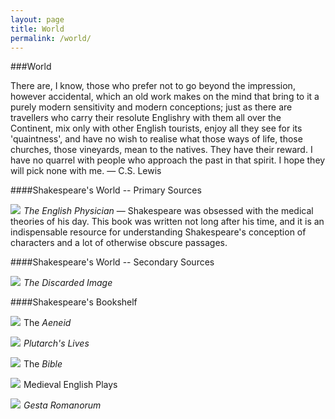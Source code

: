 ```yaml
---
layout: page
title: World
permalink: /world/
---
```


###World


There are, I know, those who prefer not to go beyond the impression, however accidental, which an old work makes on the mind that bring to it a purely modern sensitivity and modern conceptions; just as there are travellers who carry their resolute Englishry with them all over the Continent, mix only with other English tourists, enjoy all they see for its 'quaintness', and have no wish to realise what those ways of life, those churches, those vineyards, mean to the natives. They have their reward. I have no quarrel with people who approach the past in that spirit. I hope they will pick none with me. — C.S. Lewis




####Shakespeare's World -- Primary Sources

<a href="http://www.amazon.com/gp/product/0817315586/ref=as_li_tl?ie=UTF8&camp=1789&creative=9325&creativeASIN=0817315586&linkCode=as2&tag=thilitwor-20&linkId=DXUSJSKJ7PIYCASB"><img border="0" src="http://ws-na.amazon-adsystem.com/widgets/q?_encoding=UTF8&ASIN=0817315586&Format=_SL110_&ID=AsinImage&MarketPlace=US&ServiceVersion=20070822&WS=1&tag=thilitwor-20" ></a><img src="http://ir-na.amazon-adsystem.com/e/ir?t=thilitwor-20&l=as2&o=1&a=0817315586" width="1" height="1" border="0" alt="" style="border:none !important; margin:0px !important;" />  *The English Physician* — Shakespeare was obsessed with the medical theories of his day. This book was written not long after his time, and it is an indispensable resource for understanding Shakespeare's conception of characters and a lot of otherwise obscure passages. 



####Shakespeare's World -- Secondary Sources

<a href="http://www.amazon.com/gp/product/1107604702/ref=as_li_tl?ie=UTF8&camp=1789&creative=9325&creativeASIN=1107604702&linkCode=as2&tag=thilitwor-20&linkId=X6EGD7X7AXSV7SIW"><img border="0" src="http://ws-na.amazon-adsystem.com/widgets/q?_encoding=UTF8&ASIN=1107604702&Format=_SL110_&ID=AsinImage&MarketPlace=US&ServiceVersion=20070822&WS=1&tag=thilitwor-20" ></a><img src="http://ir-na.amazon-adsystem.com/e/ir?t=thilitwor-20&l=as2&o=1&a=1107604702" width="1" height="1" border="0" alt="" style="border:none !important; margin:0px !important;" /> *The Discarded Image*


####Shakespeare's Bookshelf


<a href="http://www.amazon.com/gp/product/0679729526/ref=as_li_tl?ie=UTF8&camp=1789&creative=9325&creativeASIN=0679729526&linkCode=as2&tag=thilitwor-20&linkId=YHUW76B4NQXBBE6W"><img border="0" src="http://ws-na.amazon-adsystem.com/widgets/q?_encoding=UTF8&ASIN=0679729526&Format=_SL110_&ID=AsinImage&MarketPlace=US&ServiceVersion=20070822&WS=1&tag=thilitwor-20" ></a><img src="http://ir-na.amazon-adsystem.com/e/ir?t=thilitwor-20&l=as2&o=1&a=0679729526" width="1" height="1" border="0" alt="" style="border:none !important; margin:0px !important;" /> The *Aeneid*


<a href="http://www.amazon.com/gp/product/0394607058/ref=as_li_tl?ie=UTF8&camp=1789&creative=9325&creativeASIN=0394607058&linkCode=as2&tag=thilitwor-20&linkId=AYOSOQJTUQ7IKRCT"><img border="0" src="http://ws-na.amazon-adsystem.com/widgets/q?_encoding=UTF8&ASIN=0394607058&Format=_SL110_&ID=AsinImage&MarketPlace=US&ServiceVersion=20070822&WS=1&tag=thilitwor-20" ></a><img src="http://ir-na.amazon-adsystem.com/e/ir?t=thilitwor-20&l=as2&o=1&a=0394607058" width="1" height="1" border="0" alt="" style="border:none !important; margin:0px !important;" /> *Plutarch's Lives*



<a href="http://www.amazon.com/gp/product/0310941784/ref=as_li_tl?ie=UTF8&camp=1789&creative=9325&creativeASIN=0310941784&linkCode=as2&tag=thilitwor-20&linkId=OYG56NYOKLVV6CUH"><img border="0" src="http://ws-na.amazon-adsystem.com/widgets/q?_encoding=UTF8&ASIN=0310941784&Format=_SL110_&ID=AsinImage&MarketPlace=US&ServiceVersion=20070822&WS=1&tag=thilitwor-20" ></a><img src="http://ir-na.amazon-adsystem.com/e/ir?t=thilitwor-20&l=as2&o=1&a=0310941784" width="1" height="1" border="0" alt="" style="border:none !important; margin:0px !important;" /> The *Bible*

<a href="http://www.amazon.com/gp/product/046087280X/ref=as_li_tl?ie=UTF8&camp=1789&creative=9325&creativeASIN=046087280X&linkCode=as2&tag=thilitwor-20&linkId=V3BFPUMKP4BMJ7WM"><img border="0" src="http://ws-na.amazon-adsystem.com/widgets/q?_encoding=UTF8&ASIN=046087280X&Format=_SL110_&ID=AsinImage&MarketPlace=US&ServiceVersion=20070822&WS=1&tag=thilitwor-20" ></a><img src="http://ir-na.amazon-adsystem.com/e/ir?t=thilitwor-20&l=as2&o=1&a=046087280X" width="1" height="1" border="0" alt="" style="border:none !important; margin:0px !important;" /> Medieval English Plays

<a href="http://www.amazon.com/gp/product/B009CH2HM6/ref=as_li_tl?ie=UTF8&camp=1789&creative=9325&creativeASIN=B009CH2HM6&linkCode=as2&tag=thilitwor-20&linkId=RVGNGKY7XMNBI4TM"><img border="0" src="http://ws-na.amazon-adsystem.com/widgets/q?_encoding=UTF8&ASIN=B009CH2HM6&Format=_SL110_&ID=AsinImage&MarketPlace=US&ServiceVersion=20070822&WS=1&tag=thilitwor-20" ></a><img src="http://ir-na.amazon-adsystem.com/e/ir?t=thilitwor-20&l=as2&o=1&a=B009CH2HM6" width="1" height="1" border="0" alt="" style="border:none !important; margin:0px !important;" /> *Gesta Romanorum*

